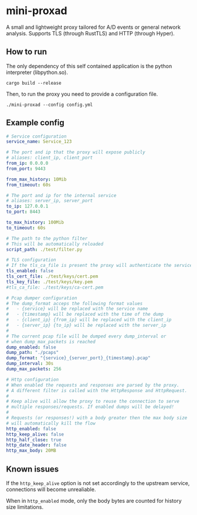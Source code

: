 # mini-proxad

A small and lightweight proxy tailored for A/D events or general network analysis.
Supports TLS (through RustTLS) and HTTP (through Hyper).

## How to run

The only dependency of this self contained application is the python interpreter (libpython.so). 

```
cargo build --release
```

Then, to run the proxy you need to provide a configuration file.

```
./mini-proxad --config config.yml
```

## Example config

```yml
# Service configuration
service_name: Service_123

# The port and ip that the proxy will expose publicly
# aliases: client_ip, client_port
from_ip: 0.0.0.0
from_port: 9443

from_max_history: 10Mib
from_timeout: 60s

# The port and ip for the internal service
# aliases: server_ip, server_port
to_ip: 127.0.0.1
to_port: 8443

to_max_history: 100Mib
to_timeout: 60s

# The path to the python filter
# This will be automatically reloaded
script_path: ./test/filter.py

# TLS configuration
# If the tls_ca_file is present the proxy will authenticate the service
tls_enabled: false
tls_cert_file: ./test/keys/cert.pem
tls_key_file: ./test/keys/key.pem
#tls_ca_file: ./test/keys/ca-cert.pem

# Pcap dumper configuration
# The dump_format acceps the following format values
#   - {service} will be replaced with the service name
#   - {timestamp} will be replaced with the time of the dump
#   - {client_ip} {from_ip} will be replaced with the client_ip
#   - {server_ip} {to_ip} will be replaced with the server_ip
#
# The current pcap file will be dumped every dump_interval or
# when dump_max_packets is reached
dump_enabled: false
dump_path: "./pcaps"
dump_format: "{service}_{server_port}_{timestamp}.pcap"
dump_interval: 30s
dump_max_packets: 256

# Http configuration
# When enabled the requests and responses are parsed by the proxy.
# A different filter is called with the HttpResponse and HttpRequest.
#
# Keep alive will allow the proxy to reuse the connection to serve
# multiple responses/requests. If enabled dumps will be delayed!
#
# Requests (or responses!) with a body greater then the max body size
# will automatically kill the flow
http_enabled: false
http_keep_alive: false
http_half_close: true
http_date_header: false
http_max_body: 20MB
```

## Known issues

If the `http_keep_alive` option is not set accordingly to the upstream service, connections will become unrealiable.

When in `http_enabled` mode, only the body bytes are counted for history size limitations.
